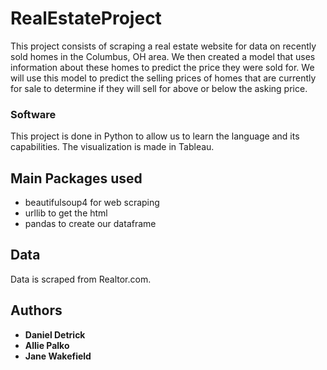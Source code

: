 # RealEstateProject

This project consists of scraping a real estate website for data on recently sold homes in the Columbus, OH area. We then created a model that uses information about these homes to predict the price they were sold for. We will use this model to predict the selling prices of homes that are currently for sale to determine if they will sell for above or below the asking price.


### Software

This project is done in Python to allow us to learn the language and its capabilities. The visualization is made in Tableau.


## Main Packages used

* beautifulsoup4 for web scraping
* urllib to get the html
* pandas to create our dataframe


## Data

Data is scraped from Realtor.com.

## Authors

* **Daniel Detrick**
* **Allie Palko**
* **Jane Wakefield** 

